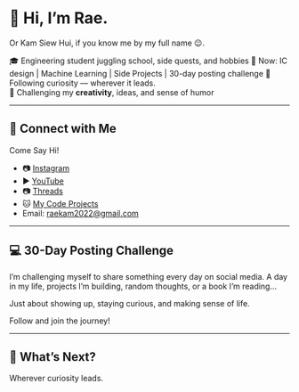 # 👋 Hi, I’m Rae.  
Or Kam Siew Hui, if you know me by my full name 😉.

🎓 Engineering student juggling school, side quests, and hobbies
🎯 Now: IC design | Machine Learning | Side Projects | 30-day posting challenge 
🧪 Following curiosity — wherever it leads.  
🎨 Challenging my **creativity**, ideas, and sense of humor

---

## 🔗 Connect with Me

Come Say Hi!
- 📷 [Instagram](https://www.instagram.com/_raeground_/)  
- ▶️ [YouTube](https://www.youtube.com/@raekam-ksh)
- 📷 [Threads](https://www.threads.com/@_raeground_)
- 🐱 [My Code Projects](https://github.com/kamsiewhui/30-day-python-challenge)
- Email: raekam2022@gmail.com

---

## 💻 30-Day Posting Challenge

I’m challenging myself to share something every day on social media. A day in my life, projects I’m building, random thoughts, or a book I’m reading...

Just about showing up, staying curious, and making sense of life.

Follow and join the journey! 

---

## 🌱 What’s Next?
Wherever curiosity leads.  
